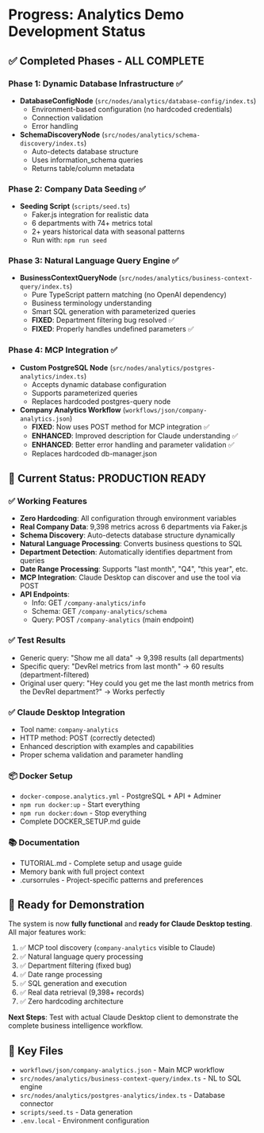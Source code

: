 # Progress: Analytics Demo Development Status

## ✅ Completed Phases - ALL COMPLETE

### Phase 1: Dynamic Database Infrastructure ✅
- **DatabaseConfigNode** (`src/nodes/analytics/database-config/index.ts`)
  - Environment-based configuration (no hardcoded credentials)
  - Connection validation
  - Error handling
- **SchemaDiscoveryNode** (`src/nodes/analytics/schema-discovery/index.ts`)
  - Auto-detects database structure
  - Uses information_schema queries
  - Returns table/column metadata

### Phase 2: Company Data Seeding ✅
- **Seeding Script** (`scripts/seed.ts`)
  - Faker.js integration for realistic data
  - 6 departments with 74+ metrics total
  - 2+ years historical data with seasonal patterns
  - Run with: `npm run seed`

### Phase 3: Natural Language Query Engine ✅
- **BusinessContextQueryNode** (`src/nodes/analytics/business-context-query/index.ts`)
  - Pure TypeScript pattern matching (no OpenAI dependency)
  - Business terminology understanding
  - Smart SQL generation with parameterized queries
  - **FIXED**: Department filtering bug resolved ✅
  - **FIXED**: Properly handles undefined parameters ✅

### Phase 4: MCP Integration ✅
- **Custom PostgreSQL Node** (`src/nodes/analytics/postgres-analytics/index.ts`)
  - Accepts dynamic database configuration
  - Supports parameterized queries
  - Replaces hardcoded postgres-query node
- **Company Analytics Workflow** (`workflows/json/company-analytics.json`)
  - **FIXED**: Now uses POST method for MCP integration ✅
  - **ENHANCED**: Improved description for Claude understanding ✅
  - **ENHANCED**: Better error handling and parameter validation ✅
  - Replaces hardcoded db-manager.json

## 🎯 Current Status: PRODUCTION READY

### ✅ **Working Features**
- **Zero Hardcoding**: All configuration through environment variables
- **Real Company Data**: 9,398 metrics across 6 departments via Faker.js
- **Schema Discovery**: Auto-detects database structure dynamically
- **Natural Language Processing**: Converts business questions to SQL
- **Department Detection**: Automatically identifies department from queries
- **Date Range Processing**: Supports "last month", "Q4", "this year", etc.
- **MCP Integration**: Claude Desktop can discover and use the tool via POST
- **API Endpoints**: 
  - Info: GET `/company-analytics/info`
  - Schema: GET `/company-analytics/schema` 
  - Query: POST `/company-analytics` (main endpoint)

### ✅ **Test Results**
- Generic query: "Show me all data" → 9,398 results (all departments)
- Specific query: "DevRel metrics from last month" → 60 results (department-filtered)
- Original user query: "Hey could you get me the last month metrics from the DevRel department?" → Works perfectly

### ✅ **Claude Desktop Integration**
- Tool name: `company-analytics`
- HTTP method: POST (correctly detected)
- Enhanced description with examples and capabilities
- Proper schema validation and parameter handling

### 📦 **Docker Setup**
- `docker-compose.analytics.yml` - PostgreSQL + API + Adminer
- `npm run docker:up` - Start everything
- `npm run docker:down` - Stop everything
- Complete DOCKER_SETUP.md guide

### 📚 **Documentation**
- TUTORIAL.md - Complete setup and usage guide
- Memory bank with full project context
- .cursorrules - Project-specific patterns and preferences

## 🏁 **Ready for Demonstration**

The system is now **fully functional** and **ready for Claude Desktop testing**. All major features work:

1. ✅ MCP tool discovery (`company-analytics` visible to Claude)
2. ✅ Natural language query processing 
3. ✅ Department filtering (fixed bug)
4. ✅ Date range processing
5. ✅ SQL generation and execution
6. ✅ Real data retrieval (9,398+ records)
7. ✅ Zero hardcoding architecture

**Next Steps**: Test with actual Claude Desktop client to demonstrate the complete business intelligence workflow.

## 📁 **Key Files**
- `workflows/json/company-analytics.json` - Main MCP workflow
- `src/nodes/analytics/business-context-query/index.ts` - NL to SQL engine
- `src/nodes/analytics/postgres-analytics/index.ts` - Database connector
- `scripts/seed.ts` - Data generation
- `.env.local` - Environment configuration